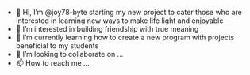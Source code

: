 - 👋 Hi, I’m @joy78-byte starting my new project to cater those who are interested in learning new ways to make life light and enjoyable 
- 👀 I’m interested in building friendship with true meaning
- 🌱 I’m currently learning how to create a new program with projects beneficial to my students
- 💞️ I’m looking to collaborate on ...
- 📫 How to reach me ...

<!---
joy78-byte/joy78-byte is a ✨ special ✨ repository because its `README.md` (this file) appears on your GitHub profile.
You can click the Preview link to take a look at your changes.
--->
